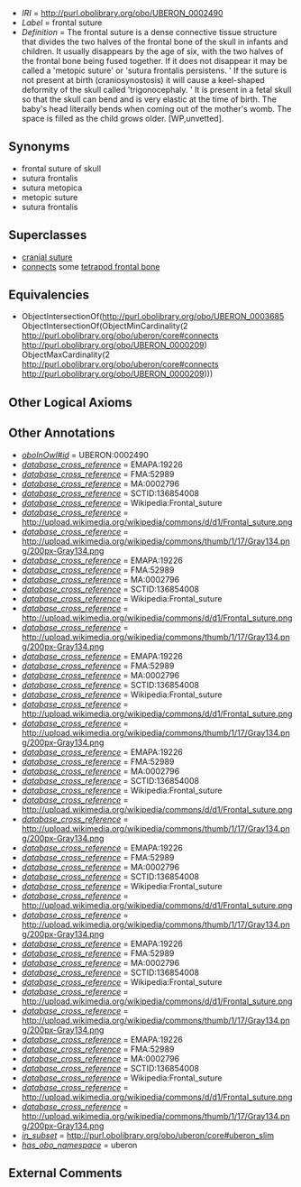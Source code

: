  * *IRI* = http://purl.obolibrary.org/obo/UBERON_0002490
 * *Label* = frontal suture
 * *Definition* = The frontal suture is a dense connective tissue structure that divides the two halves of the frontal bone of the skull in infants and children. It usually disappears by the age of six, with the two halves of the frontal bone being fused together. If it does not disappear it may be called a 'metopic suture' or 'sutura frontalis persistens. ' If the suture is not present at birth (craniosynostosis) it will cause a keel-shaped deformity of the skull called 'trigonocephaly. ' It is present in a fetal skull so that the skull can bend and is very elastic at the time of birth. The baby's head literally bends when coming out of the mother's womb. The space is filled as the child grows older. [WP,unvetted].

## Synonyms

 * frontal suture of skull
 * sutura frontalis
 * sutura metopica
 * metopic suture
 * sutura frontalis

## Superclasses

 * [cranial suture](../../UBERON/85/UBERON_0003685.md)
 * [connects](../../ts/core#connects.md) some [tetrapod frontal bone](../../UBERON/09/UBERON_0000209.md)

## Equivalencies

 * ObjectIntersectionOf(<http://purl.obolibrary.org/obo/UBERON_0003685> ObjectIntersectionOf(ObjectMinCardinality(2 <http://purl.obolibrary.org/obo/uberon/core#connects> <http://purl.obolibrary.org/obo/UBERON_0000209>) ObjectMaxCardinality(2 <http://purl.obolibrary.org/obo/uberon/core#connects> <http://purl.obolibrary.org/obo/UBERON_0000209>)))

## Other Logical Axioms


## Other Annotations

 * *[oboInOwl#id](../../id/oboInOwl#id.md)* = UBERON:0002490
 * *[database_cross_reference](../../ef/oboInOwl#hasDbXref.md)* = EMAPA:19226
 * *[database_cross_reference](../../ef/oboInOwl#hasDbXref.md)* = FMA:52989
 * *[database_cross_reference](../../ef/oboInOwl#hasDbXref.md)* = MA:0002796
 * *[database_cross_reference](../../ef/oboInOwl#hasDbXref.md)* = SCTID:136854008
 * *[database_cross_reference](../../ef/oboInOwl#hasDbXref.md)* = Wikipedia:Frontal_suture
 * *[database_cross_reference](../../ef/oboInOwl#hasDbXref.md)* = http://upload.wikimedia.org/wikipedia/commons/d/d1/Frontal_suture.png
 * *[database_cross_reference](../../ef/oboInOwl#hasDbXref.md)* = http://upload.wikimedia.org/wikipedia/commons/thumb/1/17/Gray134.png/200px-Gray134.png
 * *[database_cross_reference](../../ef/oboInOwl#hasDbXref.md)* = EMAPA:19226
 * *[database_cross_reference](../../ef/oboInOwl#hasDbXref.md)* = FMA:52989
 * *[database_cross_reference](../../ef/oboInOwl#hasDbXref.md)* = MA:0002796
 * *[database_cross_reference](../../ef/oboInOwl#hasDbXref.md)* = SCTID:136854008
 * *[database_cross_reference](../../ef/oboInOwl#hasDbXref.md)* = Wikipedia:Frontal_suture
 * *[database_cross_reference](../../ef/oboInOwl#hasDbXref.md)* = http://upload.wikimedia.org/wikipedia/commons/d/d1/Frontal_suture.png
 * *[database_cross_reference](../../ef/oboInOwl#hasDbXref.md)* = http://upload.wikimedia.org/wikipedia/commons/thumb/1/17/Gray134.png/200px-Gray134.png
 * *[database_cross_reference](../../ef/oboInOwl#hasDbXref.md)* = EMAPA:19226
 * *[database_cross_reference](../../ef/oboInOwl#hasDbXref.md)* = FMA:52989
 * *[database_cross_reference](../../ef/oboInOwl#hasDbXref.md)* = MA:0002796
 * *[database_cross_reference](../../ef/oboInOwl#hasDbXref.md)* = SCTID:136854008
 * *[database_cross_reference](../../ef/oboInOwl#hasDbXref.md)* = Wikipedia:Frontal_suture
 * *[database_cross_reference](../../ef/oboInOwl#hasDbXref.md)* = http://upload.wikimedia.org/wikipedia/commons/d/d1/Frontal_suture.png
 * *[database_cross_reference](../../ef/oboInOwl#hasDbXref.md)* = http://upload.wikimedia.org/wikipedia/commons/thumb/1/17/Gray134.png/200px-Gray134.png
 * *[database_cross_reference](../../ef/oboInOwl#hasDbXref.md)* = EMAPA:19226
 * *[database_cross_reference](../../ef/oboInOwl#hasDbXref.md)* = FMA:52989
 * *[database_cross_reference](../../ef/oboInOwl#hasDbXref.md)* = MA:0002796
 * *[database_cross_reference](../../ef/oboInOwl#hasDbXref.md)* = SCTID:136854008
 * *[database_cross_reference](../../ef/oboInOwl#hasDbXref.md)* = Wikipedia:Frontal_suture
 * *[database_cross_reference](../../ef/oboInOwl#hasDbXref.md)* = http://upload.wikimedia.org/wikipedia/commons/d/d1/Frontal_suture.png
 * *[database_cross_reference](../../ef/oboInOwl#hasDbXref.md)* = http://upload.wikimedia.org/wikipedia/commons/thumb/1/17/Gray134.png/200px-Gray134.png
 * *[database_cross_reference](../../ef/oboInOwl#hasDbXref.md)* = EMAPA:19226
 * *[database_cross_reference](../../ef/oboInOwl#hasDbXref.md)* = FMA:52989
 * *[database_cross_reference](../../ef/oboInOwl#hasDbXref.md)* = MA:0002796
 * *[database_cross_reference](../../ef/oboInOwl#hasDbXref.md)* = SCTID:136854008
 * *[database_cross_reference](../../ef/oboInOwl#hasDbXref.md)* = Wikipedia:Frontal_suture
 * *[database_cross_reference](../../ef/oboInOwl#hasDbXref.md)* = http://upload.wikimedia.org/wikipedia/commons/d/d1/Frontal_suture.png
 * *[database_cross_reference](../../ef/oboInOwl#hasDbXref.md)* = http://upload.wikimedia.org/wikipedia/commons/thumb/1/17/Gray134.png/200px-Gray134.png
 * *[database_cross_reference](../../ef/oboInOwl#hasDbXref.md)* = EMAPA:19226
 * *[database_cross_reference](../../ef/oboInOwl#hasDbXref.md)* = FMA:52989
 * *[database_cross_reference](../../ef/oboInOwl#hasDbXref.md)* = MA:0002796
 * *[database_cross_reference](../../ef/oboInOwl#hasDbXref.md)* = SCTID:136854008
 * *[database_cross_reference](../../ef/oboInOwl#hasDbXref.md)* = Wikipedia:Frontal_suture
 * *[database_cross_reference](../../ef/oboInOwl#hasDbXref.md)* = http://upload.wikimedia.org/wikipedia/commons/d/d1/Frontal_suture.png
 * *[database_cross_reference](../../ef/oboInOwl#hasDbXref.md)* = http://upload.wikimedia.org/wikipedia/commons/thumb/1/17/Gray134.png/200px-Gray134.png
 * *[database_cross_reference](../../ef/oboInOwl#hasDbXref.md)* = EMAPA:19226
 * *[database_cross_reference](../../ef/oboInOwl#hasDbXref.md)* = FMA:52989
 * *[database_cross_reference](../../ef/oboInOwl#hasDbXref.md)* = MA:0002796
 * *[database_cross_reference](../../ef/oboInOwl#hasDbXref.md)* = SCTID:136854008
 * *[database_cross_reference](../../ef/oboInOwl#hasDbXref.md)* = Wikipedia:Frontal_suture
 * *[database_cross_reference](../../ef/oboInOwl#hasDbXref.md)* = http://upload.wikimedia.org/wikipedia/commons/d/d1/Frontal_suture.png
 * *[database_cross_reference](../../ef/oboInOwl#hasDbXref.md)* = http://upload.wikimedia.org/wikipedia/commons/thumb/1/17/Gray134.png/200px-Gray134.png
 * *[in_subset](../../et/oboInOwl#inSubset.md)* = http://purl.obolibrary.org/obo/uberon/core#uberon_slim
 * *[has_obo_namespace](../../ce/oboInOwl#hasOBONamespace.md)* = uberon

## External Comments

